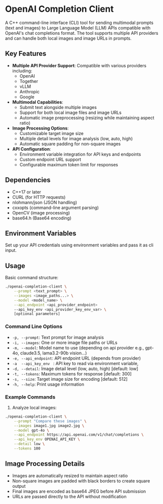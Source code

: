 # OpenAI Completion Client

A C++ command-line interface (CLI) tool for sending multimodal prompts (text and images) to Large Language Model (LLM) APIs compatible with OpenAI's chat completions format. The tool supports multiple API providers and can handle both local images and image URLs in prompts.

## Key Features

- **Multiple API Provider Support**: Compatible with various providers including:
  - OpenAI
  - Together
  - vLLM
  - Anthropic
  - Google
- **Multimodal Capabilities**: 
  - Submit text alongside multiple images
  - Support for both local image files and image URLs
  - Automatic image preprocessing (resizing while maintaining aspect ratio)
- **Image Processing Options**:
  - Customizable target image size
  - Multiple detail levels for image analysis (low, auto, high)
  - Automatic square padding for non-square images
- **API Configuration**:
  - Environment variable integration for API keys and endpoints
  - Custom endpoint URL support
  - Configurable maximum token limit for responses

## Dependencies

- C++17 or later
- CURL (for HTTP requests)
- nlohmann/json (JSON handling)
- cxxopts (command-line argument parsing)
- OpenCV (image processing)
- base64.h (Base64 encoding)

## Environment Variables

Set up your API credentials using environment variables and pass it as cli input.

## Usage

Basic command structure:

```bash
./openai-completion-client \
    --prompt <text_prompt> \
    --images <image_paths...> \
    --model <model_name> \
    --api_endpoint <api_provider_endpoint>
    --api_key_env <api_provider_key_env_var> \
    [optional parameters]
```

### Command Line Options

- `-p, --prompt`: Text prompt for image analysis
- `-i, --images`: One or more image file paths or URLs
- `-m, --model`: Model name to use (depending on api provider e.g., gpt-4o, claude3.5, lama3.2-90b vision...)
- `-e, --api_endpoint`: API endpoint URL (depends from provider) 
- `-a  --api_key_env ` : API key to read via environment variable, 
- `-d, --detail`: Image detail level (low, auto, high) [default: low]
- `-t, --tokens`: Maximum tokens for response [default: 300]
- `-s, --size`: Target image size for encoding [default: 512]
- `-h, --help`: Print usage information

### Example Commands

1. Analyze local images:
```bash
./openai-completion-client \
    --prompt "Compare these images" \
    --images image1.jpg image2.jpg \
    --model gpt-4o \
    --api_endpoint https://api.openai.com/v1/chat/completions \
    --api_key_env OPENAI_API_KEY \
    --detail low \
    --tokens 100
```

## Image Processing Details

- Images are automatically resized to maintain aspect ratio
- Non-square images are padded with black borders to create square output
- Final images are encoded as base64 JPEG before API submission
- URLs are passed directly to the API without modification

